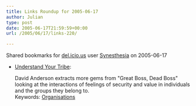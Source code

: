 ```yaml
---
title: Links Roundup for 2005-06-17
author: Julian
type: post
date: 2005-06-17T21:59:59+00:00
url: /2005/06/17/links-220/

---
```

Shared bookmarks for [del.icio.us][1] user  [Synesthesia][2] on 2005-06-17

  * [Understand Your Tribe][3]:
  
    David Anderson extracts more gems from "Great Boss, Dead Boss" looking at the interactions of feelings of security and value in individuals and the groups they belong to.   
    Keywords: [Organisations][4]

 [1]: http://del.icio.us/
 [2]: http://del.icio.us/synesthesia
 [3]: http://www.agilemanagement.net/Articles/Weblog/UnderstandYourTribe.html "http://www.agilemanagement.net/Articles/Weblog/UnderstandYourTribe.html"
 [4]: http://del.icio.us/synesthesia/Organisations
